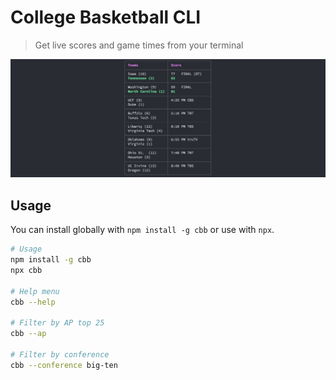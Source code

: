 # College Basketball CLI

> Get live scores and game times from your terminal

![screenshot](./screenshot.png)

## Usage
You can install globally with `npm install -g cbb` or use with `npx`.


```bash
# Usage
npm install -g cbb
npx cbb

# Help menu
cbb --help

# Filter by AP top 25
cbb --ap

# Filter by conference
cbb --conference big-ten
```